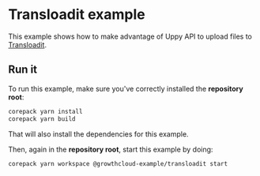 # Transloadit example

This example shows how to make advantage of Uppy API to upload files to
[Transloadit](https://transloadit.com/).

## Run it

To run this example, make sure you've correctly installed the **repository root**:

```sh
corepack yarn install
corepack yarn build
```

That will also install the dependencies for this example.

Then, again in the **repository root**, start this example by doing:

```sh
corepack yarn workspace @growthcloud-example/transloadit start
```
